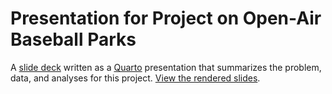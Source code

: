 # Presentation for Project on Open-Air Baseball Parks

A [slide deck]() written as a [Quarto](https://quarto.org/) presentation that summarizes the problem, data, and analyses for this project. [View the rendered slides](https://symphonious-crostata-5b1f0b.netlify.app/presentation/).